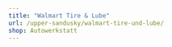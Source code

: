 ```yaml
---
title: "Walmart Tire & Lube"
url: /upper-sandusky/walmart-tire-und-lube/
shop: Autowerkstatt
---
```

